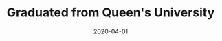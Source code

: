 ---
title: Graduated from Queen's University
eventType: other
date: 2020-04-01
thumbnail: queens-thumb
blurb: Bachelor of Computing (Honours) in Software Design
---